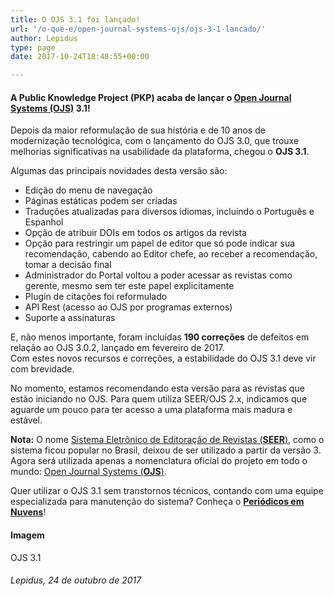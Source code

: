 ```yaml
---
title: O OJS 3.1 foi lançado!
url: '/o-que-e/open-journal-systems-ojs/ojs-3-1-lancado/'
author: Lepidus
type: page
date: 2017-10-24T18:48:55+00:00

---   
```

#### A Public Knowledge Project (PKP) acaba de lançar o [Open Journal Systems (OJS)][1] 3.1!

Depois da maior reformulação de sua história e de 10 anos de modernização tecnológica, com o lançamento do OJS 3.0, que trouxe melhorias significativas na usabilidade da plataforma, chegou o **OJS 3.1**.

Algumas das principais novidades desta versão são:

  * Edição do menu de navegação
  * Páginas estáticas podem ser criadas
  * Traduções atualizadas para diversos idiomas, incluindo o Português e Espanhol
  * Opção de atribuir DOIs em todos os artigos da revista
  * Opção para restringir um papel de editor que só pode indicar sua recomendação, cabendo ao Editor chefe, ao receber a recomendação, tomar a decisão final
  * Administrador do Portal voltou a poder acessar as revistas como gerente, mesmo sem ter este papel explicitamente
  * Plugin de citações foi reformulado
  * API Rest (acesso ao OJS por programas externos)
  * Suporte a assinaturas

E, não menos importante, foram incluídas **190 correções** de defeitos em relação ao OJS 3.0.2, lançado em fevereiro de 2017.  
Com estes novos recursos e correções, a estabilidade do OJS 3.1 deve vir com brevidade.

No momento, estamos recomendando esta versão para as revistas que estão iniciando no OJS. Para quem utiliza SEER/OJS 2.x, indicamos que aguarde um pouco para ter acesso a uma plataforma mais madura e estável.

**Nota:** O nome [Sistema Eletrônico de Editoração de Revistas (**SEER**)][2], como o sistema ficou popular no Brasil, deixou de ser utilizado a partir da versão 3. Agora será utilizada apenas a nomenclatura oficial do projeto em todo o mundo: [Open Journal Systems (**OJS**)][3].

Quer utilizar o OJS 3.1 sem transtornos técnicos, contando com uma equipe especializada para manutenção do sistema? Conheça o **[Periódicos em Nuvens][4]**!

#### Imagem

OJS 3.1

###### Lepidus, 24 de outubro de 2017

 [1]: /o-que-e/open-journal-systems-ojs/
 [2]: /o-que-e/seer/
 [3]: /o-que-e/open-journal-systems-ojs/
 [4]: /